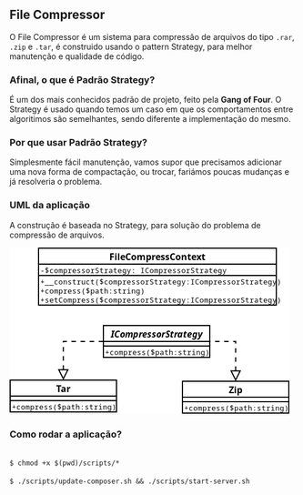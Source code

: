 ## File Compressor

O File Compressor é um sistema para compressão de arquivos do tipo ``` .rar ```, ``` .zip ``` e ``` .tar ```, é construido usando o pattern Strategy, para melhor manutenção e qualidade de código.

### Afinal, o que é Padrão Strategy?

É um dos mais conhecidos padrão de projeto, feito pela __Gang of Four__. O Strategy é usado quando temos um caso em que os comportamentos entre algoritimos são semelhantes, sendo diferente a implementação do mesmo.

### Por que usar Padrão Strategy?

Simplesmente fácil manutenção, vamos supor que precisamos adicionar uma nova forma de compactação, ou trocar, fariámos poucas mudanças e já resolveria o problema.

### UML da aplicação

A construção é baseada no Strategy, para solução do problema de compressão de arquivos.

<img src="/docs/assets/file-compressor-diagram.png">

### Como rodar a aplicação?

```

$ chmod +x $(pwd)/scripts/*

$ ./scripts/update-composer.sh && ./scripts/start-server.sh

```
